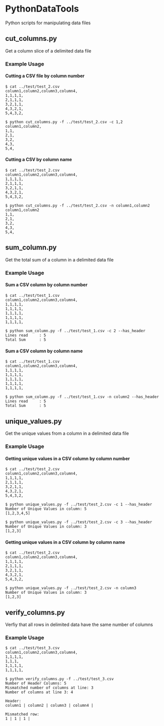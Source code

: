 # PythonDataTools

Python scripts for manipulating data files

## cut_columns.py

Get a column slice of a delimited data file

### Example Usage

#### Cutting a CSV file by column number

```
$ cat ../test/test_2.csv
column1,column2,column3,column4,
1,1,1,1,
2,1,1,1,
3,2,1,1,
4,3,2,1,
5,4,3,2,

$ python cut_columns.py -f ../test/test_2.csv -c 1,2
column1,column2,
1,1,
2,1,
3,2,
4,3,
5,4,
```

#### Cutting a CSV by column name

```
$ cat ../test/test_2.csv
column1,column2,column3,column4,
1,1,1,1,
2,1,1,1,
3,2,1,1,
4,3,2,1,
5,4,3,2,

$ python cut_columns.py -f ../test/test_2.csv -n column1,column2
column1,column2
1,1,
2,1,
3,2,
4,3,
5,4,
```

## sum_column.py

Get the total sum of a column in a delimited data file

### Example Usage

#### Sum a CSV column by column number

```
$ cat ../test/test_1.csv
column1,column2,column3,column4,
1,1,1,1,
1,1,1,1,
1,1,1,1,
1,1,1,1,
1,1,1,1,

$ python sum_column.py -f ../test/test_1.csv -c 2 --has_header
Lines read     : 5
Total Sum      : 5
```

#### Sum a CSV column by column name

```
$ cat ../test/test_1.csv
column1,column2,column3,column4,
1,1,1,1,
1,1,1,1,
1,1,1,1,
1,1,1,1,
1,1,1,1,

$ python sum_column.py -f ../test/test_1.csv -n column2 --has_header
Lines read     : 5
Total Sum      : 5
```

## unique_values.py

Get the unique values from a column in a delimited data file

### Example Usage

#### Getting unique values in a CSV column by column number

```
$ cat ../test/test_2.csv
column1,column2,column3,column4,
1,1,1,1,
2,1,1,1,
3,2,1,1,
4,3,2,1,
5,4,3,2,

$ python unique_values.py -f ../test/test_2.csv -c 1 --has_header
Number of Unique Values in column: 5
[1,2,3,4,5]

$ python unique_values.py -f ../test/test_2.csv -c 3 --has_header
Number of Unique Values in column: 3
[1,2,3]
```

#### Getting unique values in a CSV column by column name

```
$ cat ../test/test_2.csv
column1,column2,column3,column4,
1,1,1,1,
2,1,1,1,
3,2,1,1,
4,3,2,1,
5,4,3,2,

$ python unique_values.py -f ../test/test_2.csv -n column3
Number of Unique Values in column: 3
[1,2,3]
```

## verify_columns.py

Verfiy that all rows in delimited data have the same number of columns

### Example Usage

```
$ cat ../test/test_3.csv
column1,column2,column3,column4,
1,1,1,1,
1,1,1,
1,1,1,1,
1,1,1,1,

$ python verify_columns.py -f ../test/test_3.csv
Number of Header Columns: 5
Mismatched number of columns at line: 3
Number of columns at line 3: 4

Header:
column1 | column2 | column3 | column4 |

Mismatched row:
1 | 1 | 1 |


```
